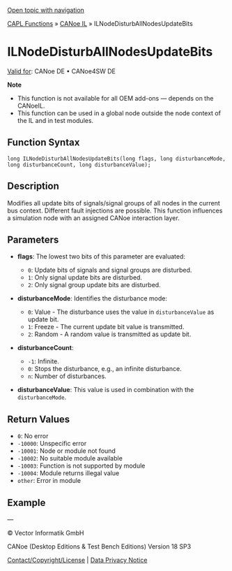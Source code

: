 [Open topic with navigation](../../../../../CANoeDEFamily.htm#Topics/CAPLFunctions/CANoeIL/Functions/CAPLfunctionILNodeDisturbAllNodesUpdateBits.md)

[CAPL Functions](../../CAPLfunctions.md) » [CANoe IL](../CAPLfunctionsCANoeILOverview.md) » ILNodeDisturbAllNodesUpdateBits

# ILNodeDisturbAllNodesUpdateBits

[Valid for](../../../Shared/FeatureAvailability.md): CANoe DE • CANoe4SW DE

**Note**

- This function is not available for all OEM add-ons — depends on the CANoeIL.
- This function can be used in a global node outside the node context of the IL and in test modules.

## Function Syntax

```
long ILNodeDisturbAllNodesUpdateBits(long flags, long disturbanceMode, long disturbanceCount, long disturbanceValue);
```

## Description

Modifies all update bits of signals/signal groups of all nodes in the current bus context. Different fault injections are possible. This function influences a simulation node with an assigned CANoe interaction layer.

## Parameters

- **flags**: The lowest two bits of this parameter are evaluated:
  - `0`: Update bits of signals and signal groups are disturbed.
  - `1`: Only signal update bits are disturbed.
  - `2`: Only signal group update bits are disturbed.

- **disturbanceMode**: Identifies the disturbance mode:
  - `0`: Value - The disturbance uses the value in `disturbanceValue` as update bit.
  - `1`: Freeze - The current update bit value is transmitted.
  - `2`: Random - A random value is transmitted as update bit.

- **disturbanceCount**:
  - `-1`: Infinite.
  - `0`: Stops the disturbance, e.g., an infinite disturbance.
  - `n`: Number of disturbances.

- **disturbanceValue**: This value is used in combination with the `disturbanceMode`.

## Return Values

- `0`: No error
- `-10000`: Unspecific error
- `-10001`: Node or module not found
- `-10002`: No suitable module available
- `-10003`: Function is not supported by module
- `-10004`: Module returns illegal value
- `other`: Error in module

## Example

—

© Vector Informatik GmbH

CANoe (Desktop Editions & Test Bench Editions) Version 18 SP3

[Contact/Copyright/License](../../../Shared/ContactCopyrightLicense.md) | [Data Privacy Notice](https://www.vector.com/int/en/company/get-info/privacy-policy/)